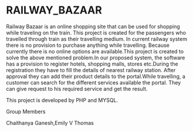 # RAILWAY_BAZAAR
Railway Bazaar is an online shopping site that can be used for shopping while traveling on the train.
This project is created for the passengers who travelled through train as their travelling medium.
In current railway system there is no provision to purchase anything while travelling.
Because currently there is no online options are available.This project is created to solve the
 above mentioned problem.In our proposed system, the software has a provision to register hotels, 
shopping malls, stores etc.During the registration they have to fill the details of nearest railway station.
After approval they can add their product details to the portal.While travelling,
 a customer can search for the different services available the portal.
They can give request to his required service and get the result.

This project is developed by PHP and MYSQL.

Group Members

Chaithanya Ganesh,Emily V Thomas

